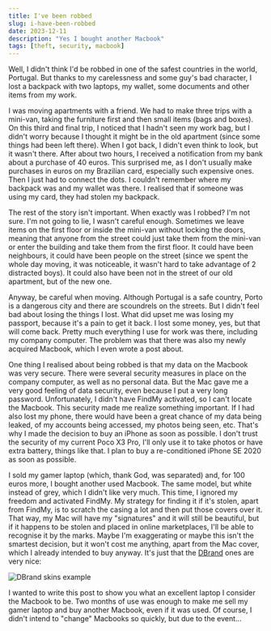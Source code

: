 ```yaml
---
title: I've been robbed
slug: i-have-been-robbed
date: 2023-12-11
description: "Yes I bought another Macbook"
tags: [theft, security, macbook]
---
```


<script lang="ts">
  import Image from '../components/Base/AppImage.svelte';
</script>

Well, I didn't think I'd be robbed in one of the safest countries in the world, Portugal. But thanks to my carelessness and some guy's bad character, I lost a backpack with two laptops, my wallet, some documents and other items from my work.

I was moving apartments with a friend. We had to make three trips with a mini-van, taking the furniture first and then small items (bags and boxes). On this third and final trip, I noticed that I hadn't seen my work bag, but I didn't worry because I thought it might be in the old apartment (since some things had been left there). When I got back, I didn't even think to look, but it wasn't there. After about two hours, I received a notification from my bank about a purchase of 40 euros. This surprised me, as I don't usually make purchases in euros on my Brazilian card, especially such expensive ones. Then I just had to connect the dots. I couldn't remember where my backpack was and my wallet was there. I realised that if someone was using my card, they had stolen my backpack.

The rest of the story isn't important. When exactly was I robbed? I'm not sure. I'm not going to lie, I wasn't careful enough. Sometimes we leave items on the first floor or inside the mini-van without locking the doors, meaning that anyone from the street could just take them from the mini-van or enter the building and take them from the first floor. It could have been neighbours, it could have been people on the street (since we spent the whole day moving, it was noticeable, it wasn't hard to take advantage of 2 distracted boys). It could also have been not in the street of our old apartment, but of the new one.

Anyway, be careful when moving. Although Portugal is a safe country, Porto is a dangerous city and there are scoundrels on the streets. But I didn't feel bad about losing the things I lost. What did upset me was losing my passport, because it's a pain to get it back. I lost some money, yes, but that will come back. Pretty much everything I use for work was there, including my company computer. The problem was that there was also my newly acquired Macbook, which I even wrote a post about.

One thing I realised about being robbed is that my data on the Macbook was very secure. There were several security measures in place on the company computer, as well as no personal data. But the Mac gave me a very good feeling of data security, even because I put a very long password. Unfortunately, I didn't have FindMy activated, so I can't locate the Macbook. This security made me realize something important. If I had also lost my phone, there would have been a great chance of my data being leaked, of my accounts being accessed, my photos being seen, etc. That's why I made the decision to buy an iPhone as soon as possible. I don't trust the security of my current Poco X3 Pro, I'll only use it to take photos or have extra battery, things like that. I plan to buy a re-conditioned iPhone SE 2020 as soon as possible.

I sold my gamer laptop (which, thank God, was separated) and, for 100 euros more, I bought another used Macbook. The same model, but white instead of grey, which I didn't like very much. This time, I ignored my freedom and activated FindMy. My strategy for finding it if it's stolen, apart from FindMy, is to scratch the casing a lot and then put those covers over it. That way, my Mac will have my "signatures" and it will still be beautiful, but if it happens to be stolen and placed in online marketplaces, I'll be able to recognise it by the marks. Maybe I'm exaggerating or maybe this isn't the smartest decision, but it won't cost me anything, apart from the Mac cover, which I already intended to buy anyway. It's just that the [DBrand](https://dbrand.com/) ones are very nice:

<Image post="i-have-been-robbed" img="dbrand-example" alt="DBrand skins example" maxHeight={526} aspectRatio={0.75}/>

I wanted to write this post to show you what an excellent laptop I consider the Macbook to be. Two months of use was enough to make me sell my gamer laptop and buy another Macbook, even if it was used. Of course, I didn't intend to "change" Macbooks so quickly, but due to the event...
